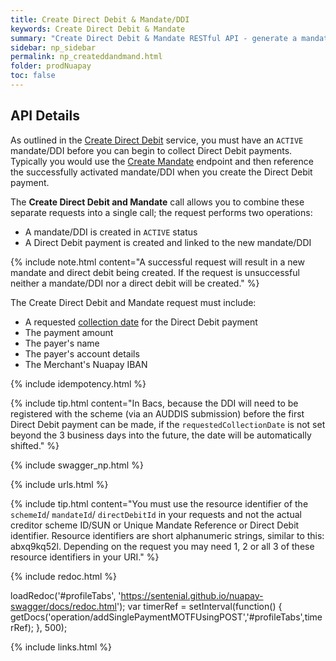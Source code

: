 ```yaml
---
title: Create Direct Debit & Mandate/DDI
keywords: Create Direct Debit & Mandate
summary: "Create Direct Debit & Mandate RESTful API - generate a mandate and a payment in a single API call."
sidebar: np_sidebar
permalink: np_createddandmand.html
folder: prodNuapay
toc: false
---
```


## API Details

As outlined in the [Create Direct Debit](np_createdirectdebit.html) service, you must have an `ACTIVE` mandate/DDI before you can begin to collect Direct Debit payments. Typically you would use the [Create Mandate](np_createmandate.html) endpoint and then reference the successfully activated mandate/DDI when you create the Direct Debit payment.

The **Create Direct Debit and Mandate** call allows you to combine these separate requests into a single call; the request performs two operations:

* A mandate/DDI is created in `ACTIVE` status
* A Direct Debit payment is created and linked to the new mandate/DDI


{% include note.html content="A successful request will result in a new mandate and direct debit being created. If the request is unsuccessful neither a mandate/DDI nor a direct debit will be created." %}


The Create Direct Debit and Mandate request must include:

* A requested <a href="#" data-toggle="tooltip" data-original-title="{{site.data.glossary.collection_date}}">collection date</a> for the Direct Debit payment
* The payment amount
* The payer's name
* The payer's account details
* The Merchant's Nuapay IBAN

{% include idempotency.html %}


{% include tip.html content="In Bacs, because the DDI will need to be registered with the scheme (via an AUDDIS submission) before the first Direct Debit payment can be made, if the `requestedCollectionDate` is not set beyond the 3 business days into the future, the date will be automatically shifted." %}


{% include swagger_np.html %}

{% include urls.html %}

{% include tip.html content="You must use the resource identifier of the `schemeId`/ `mandateId`/ `directDebitId` in your requests and not the actual creditor scheme ID/SUN or Unique Mandate Reference or Direct Debit identifier. Resource identifiers are short alphanumeric strings, similar to this: abxq9kq52l. Depending on the request you may need 1, 2 or all 3 of these resource identifiers in your URI." %}


<ul id="profileTabs" class="nav nav-tabs">


</ul>

{% include redoc.html %}

loadRedoc('#profileTabs', 'https://sentenial.github.io/nuapay-swagger/docs/redoc.html');
var timerRef = setInterval(function() { getDocs('operation/addSinglePaymentMOTFUsingPOST','#profileTabs',timerRef); }, 500);


</script>


<div id="mydiv"></div>
</div>
</div>


{% include links.html %}
